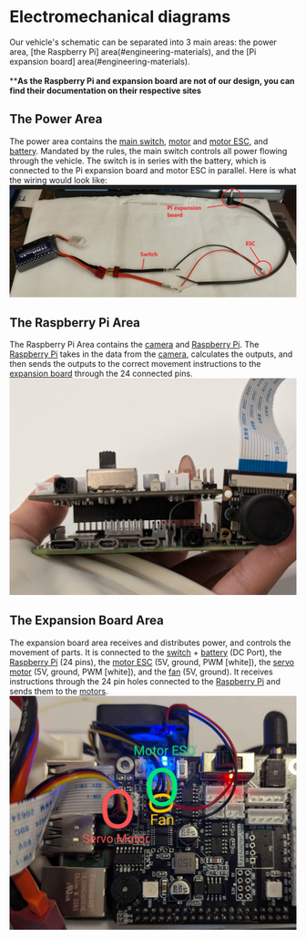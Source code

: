 # Electromechanical diagrams

Our vehicle's schematic can be separated into 3 main areas: the power area, [the Raspberry Pi] area(#engineering-materials), and the [Pi expansion board] area(#engineering-materials). <br><br>
****As the Raspberry Pi and expansion board are not of our design, you can find their documentation on their respective sites**
<br>

## The Power Area
The power area contains the [main switch](#engineering-materials), [motor](#engineering-materials) and [motor ESC](#engineering-materials), and [battery](#engineering-materials).  Mandated by the rules, the main switch controls all power flowing through the vehicle. The switch is in series with the battery, which is connected to the Pi expansion board and motor ESC in parallel. Here is what the wiring would look like:<br>
![plot](../other/images-used/assembly_power-configuration.png)

## The Raspberry Pi Area
The Raspberry Pi Area contains the [camera](#engineering-materials) and [Raspberry Pi](#engineering-materials). The [Raspberry Pi](#engineering-materials) takes in the data from the [camera](#engineering-materials), calculates the outputs, and then sends the outputs to the correct movement instructions to the [expansion board](#engineering-materials) through the 24 connected pins.
![plot](../other/images-used/schematic_pi.jpg)

## The Expansion Board Area
The expansion board area receives and distributes power, and controls the movement of parts. It is connected to the [switch](#engineering-materials) + [battery](#engineering-materials) (DC Port), the [Raspberry Pi](#engineering-materials) (24 pins), the [motor ESC](#engineering-materials) (5V, ground, PWM [white]), the [servo motor](#engineering-materials) (5V, ground, PWM [white]), and the [fan](#engineering-materials) (5V, ground). It receives instructions through the 24 pin holes connected to the [Raspberry Pi](#engineering-materials) and sends them to the [motors](#engineering-materials).![plot](../other/images-used/schematic_expansion.jpg)
